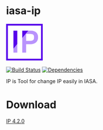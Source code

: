 # iasa-ip

<img alt="logo" src="./res/IPLogo.png" width="100">  
  
[![Build Status](https://travis-ci.com/IASA-Null/iasa-ip.svg?branch=master)](https://travis-ci.com/IASA-Null/iasa-ip) 
[![Dependencies](https://david-dm.org/IASA-Null/iasa-ip.svg)](https://david-dm.org/IASA-Null/iasa-ip)  

IP is Tool for change IP easily in IASA.

# Download

[IP 4.2.0](https://github.com/IASA-Null/iasa-ip/releases/tag/4.2.0)
